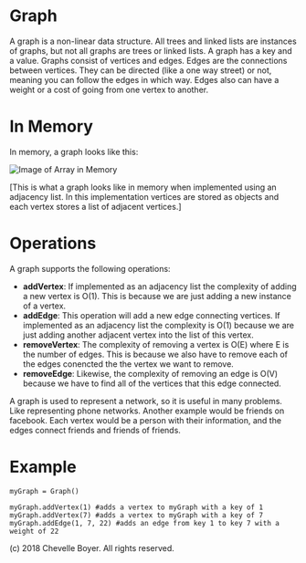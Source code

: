 # Graph

A graph is a non-linear data structure. All trees and linked lists are instances of graphs, but not all graphs are trees or linked lists. A graph has a key and a value. Graphs consist of vertices and edges. Edges are the connections between vertices. They can be directed (like a one way street) or not, meaning you can follow the edges in which way. Edges also can have a weight or a cost of going from one vertex to another.

# In Memory

In memory, a graph looks like this:

![Image of Array in Memory](images/array_memory.png)

\[This is what a graph looks like in memory when implemented using an adjacency list. In this implementation vertices are stored as objects and each vertex stores a list of adjacent vertices.\]

# Operations

A graph supports the following operations:

* **addVertex**: If implemented as an adjacency list the complexity of adding a new vertex is O(1). This is because we are just adding a new instance of a vertex.
* **addEdge**: This operation will add a new edge connecting vertices. If implemented as an adjacency list the complexity is O(1) because we are just adding another adjacent vertex into the list of this vertex.
* **removeVertex**: The complexity of removing a vertex is O(E) where E is the number of edges. This is because we also have to remove each of the edges conencted the the vertex we want to remove.
* **removeEdge**: Likewise, the complexity of removing an edge is O(V) because we have to find all of the vertices that this edge connected.

A graph is used to represent a network, so it is useful in many problems. Like representing phone networks. Another example would be friends on facebook. Each vertex would be a person with their information, and the edges connect friends and friends of friends.

# Example

```
myGraph = Graph() 

myGraph.addVertex(1) #adds a vertex to myGraph with a key of 1
myGraph.addVertex(7) #adds a vertex to myGraph with a key of 7
myGraph.addEdge(1, 7, 22) #adds an edge from key 1 to key 7 with a weight of 22
```

(c) 2018 Chevelle Boyer. All rights reserved.